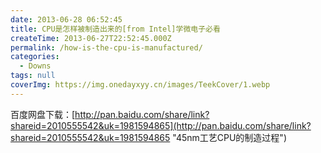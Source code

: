 ```yaml
---
date: 2013-06-28 06:52:45
title: CPU是怎样被制造出来的[from Intel]学微电子必看
createTime: 2013-06-27T22:52:45.000Z
permalink: /how-is-the-cpu-is-manufactured/
categories:
  - Downs
tags: null
coverImg: https://img.onedayxyy.cn/images/TeekCover/1.webp
---
```


百度网盘下载：[http://pan.baidu.com/share/link?shareid=2010555542&uk=1981594865](http://pan.baidu.com/share/link?shareid=2010555542&uk=1981594865 "45nm工艺CPU的制造过程")
